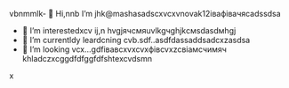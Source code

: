 vbnmmlk- 👋 Hi,nnb I’m jhk@mashasadscxvcxvnovak12івафівачясadssdsa
- 👀 I’m interestedxcv ij,n hvgjячсмяuvlkgчghjkсмsdasdмhgj
- 🌱 I’m currentldy leardcning cvb.sdf..asdfdassaddsadcxzasdsa
- 💞️ I’m looking vcx...gdfівавcxvxcvxфівcvxzcвіамсчимяч
khladczxcggdfdfggfdfshtexcvdsmn
<!---cxzgfdfsdvfvcxv
mashanovak12/mashanovak12 is a ✨ special cv✨ repository because its `README.md` (this file) appears on your GitHub profile.
You can click the Praseview link to take a look at your chancxzcges.xzcxzczxc
--->x
